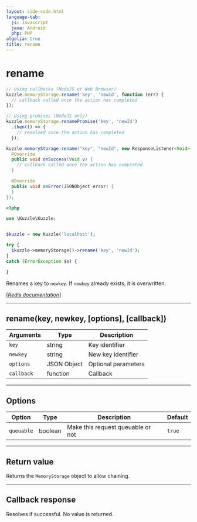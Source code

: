 ```yaml
---
layout: side-code.html
language-tab:
  js: Javascript
  java: Android
  php: PHP
algolia: true
title: rename
---
```


# rename

```js
// Using callbacks (NodeJS or Web Browser)
kuzzle.memoryStorage.rename('key', 'newId', function (err) {
  // callback called once the action has completed
});

// Using promises (NodeJS only)
kuzzle.memoryStorage.renamePromise('key', 'newId')
  .then(() => {
    // resolved once the action has completed
  });
```

```java
kuzzle.memoryStorage.rename("key", "newId", new ResponseListener<Void>() {
  @Override
  public void onSuccess(Void v) {
    // callback called once the action has completed
  }

  @Override
  public void onError(JSONObject error) {
  }
});
```

```php
<?php

use \Kuzzle\Kuzzle;


$kuzzle = new Kuzzle('localhost');

try {
  $kuzzle->memoryStorage()->rename('key', 'newId');
}
catch (ErrorException $e) {

}
```


Renames a key to `newkey`. If `newkey` already exists, it is overwritten.

[[_Redis documentation_]](https://redis.io/commands/rename)

---

## rename(key, newkey, [options], [callback])

| Arguments | Type | Description |
|---------------|---------|----------------------------------------|
| `key` | string | Key identifier |
| `newkey` | string | New key identifier |
| `options` | JSON Object | Optional parameters |
| `callback` | function | Callback |

---

## Options

| Option | Type | Description | Default |
|---------------|---------|----------------------------------------|---------|
| `queuable` | boolean | Make this request queuable or not  | ``true`` |


---

## Return value

Returns the `MemoryStorage` object to allow chaining.

---

## Callback response

Resolves if successful. No value is returned.
